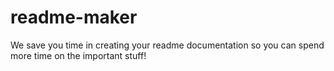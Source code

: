 # readme-maker
We save you time in creating your readme documentation so you can spend more time on the important stuff!
